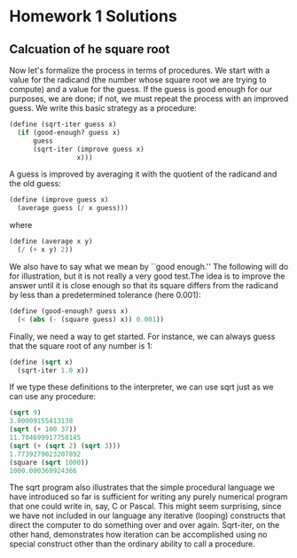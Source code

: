 # Homework 1 Solutions

## Calcuation of he square root

Now let's formalize the process in terms of procedures. We start with a value for the radicand (the number whose square root we are trying to compute) and a value for the guess. If the guess is good enough for our purposes, we are done; if not, we must repeat the process with an improved guess. We write this basic strategy as a procedure:
```scheme
(define (sqrt-iter guess x)
  (if (good-enough? guess x)
      guess
      (sqrt-iter (improve guess x)
                 x)))
```
A guess is improved by averaging it with the quotient of the radicand and the old guess:
```scheme
(define (improve guess x)
  (average guess (/ x guess)))
```
where
```scheme
(define (average x y)
  (/ (+ x y) 2))
```
We also have to say what we mean by \`\`good enough.'' The following will do for illustration, but it is not really a very good test.The idea is to improve the answer until it is close enough so that its square differs from the radicand by less than a predetermined tolerance (here 0.001):
```scheme
(define (good-enough? guess x)
  (< (abs (- (square guess) x)) 0.001))
```
Finally, we need a way to get started. For instance, we can always guess that the square root of any number is 1:
```scheme
(define (sqrt x)
  (sqrt-iter 1.0 x))
```
If we type these definitions to the interpreter, we can use sqrt just as we can use any procedure:
```scheme
(sqrt 9)
3.00009155413138
(sqrt (+ 100 37))
11.704699917758145
(sqrt (+ (sqrt 2) (sqrt 3)))
1.7739279023207892
(square (sqrt 1000))
1000.000369924366
```
The sqrt program also illustrates that the simple procedural language we have introduced so far is sufficient for writing any purely numerical program that one could write in, say, C or Pascal. This might seem surprising, since we have not included in our language any iterative (looping) constructs that direct the computer to do something over and over again. Sqrt-iter, on the other hand, demonstrates how iteration can be accomplished using no special construct other than the ordinary ability to call a procedure.
